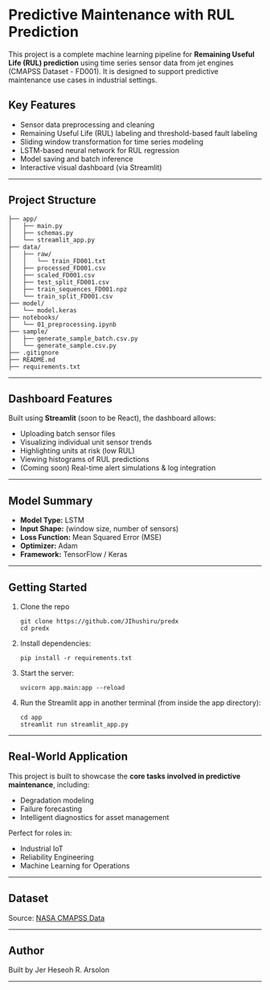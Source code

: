 # Predictive Maintenance with RUL Prediction 

This project is a complete machine learning pipeline for **Remaining Useful Life (RUL) prediction** using time series sensor data from jet engines (CMAPSS Dataset - FD001). It is designed to support predictive maintenance use cases in industrial settings.

## Key Features

- Sensor data preprocessing and cleaning  
- Remaining Useful Life (RUL) labeling and threshold-based fault labeling  
- Sliding window transformation for time series modeling  
- LSTM-based neural network for RUL regression  
- Model saving and batch inference  
- Interactive visual dashboard (via Streamlit)

---

## Project Structure

```
├── app/
│   ├── main.py
│   ├── schemas.py
│   └── streamlit_app.py
├── data/
│   ├── raw/
│   │   └── train_FD001.txt
│   ├── processed_FD001.csv
│   ├── scaled_FD001.csv
│   ├── test_split_FD001.csv
│   ├── train_sequences_FD001.npz
│   └── train_split_FD001.csv
├── model/
│   └── model.keras
├── notebooks/
│   └── 01_preprocessing.ipynb
├── sample/
│   ├── generate_sample_batch.csv.py
│   └── generate_sample.csv.py
├── .gitignore
├── README.md
├── requirements.txt
```

---

## Dashboard Features

Built using **Streamlit** (soon to be React), the dashboard allows:

- Uploading batch sensor files
- Visualizing individual unit sensor trends
- Highlighting units at risk (low RUL)
- Viewing histograms of RUL predictions
- (Coming soon) Real-time alert simulations & log integration

---

## Model Summary

- **Model Type:** LSTM  
- **Input Shape:** (window size, number of sensors)  
- **Loss Function:** Mean Squared Error (MSE)  
- **Optimizer:** Adam  
- **Framework:** TensorFlow / Keras

---

## Getting Started

1. Clone the repo  
   ```
   git clone https://github.com/JIhushiru/predx
   cd predx
   ```
2. Install dependencies:  
   ```
   pip install -r requirements.txt
   ```
3. Start the server:
   ```
   uvicorn app.main:app --reload
   ```
4. Run the Streamlit app in another terminal (from inside the app directory): 
   ```
   cd app
   streamlit run streamlit_app.py
   ```

---

## Real-World Application

This project is built to showcase the **core tasks involved in predictive maintenance**, including:

- Degradation modeling  
- Failure forecasting  
- Intelligent diagnostics for asset management  

Perfect for roles in:
- Industrial IoT
- Reliability Engineering
- Machine Learning for Operations

---

## Dataset

Source: [NASA CMAPSS Data](https://data.nasa.gov/dataset/cmapss-jet-engine-simulated-data)

---

## Author

Built by Jer Heseoh R. Arsolon 

---
